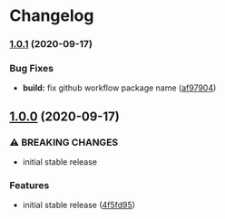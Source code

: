 # Changelog

### [1.0.1](https://www.github.com/socsieng/sendkeys-macos/compare/v1.0.0...v1.0.1) (2020-09-17)


### Bug Fixes

* **build:** fix github workflow package name ([af97904](https://www.github.com/socsieng/sendkeys-macos/commit/af97904accfed7979b64532653b39c7466b8f7c7))

## [1.0.0](https://www.github.com/socsieng/sendkeys-macos/compare/v0.3.0...v1.0.0) (2020-09-17)


### ⚠ BREAKING CHANGES

* initial stable release

### Features

* initial stable release ([4f5fd95](https://www.github.com/socsieng/sendkeys-macos/commit/4f5fd9554fec8518a6a8802f73c37eb56782dcfa))
